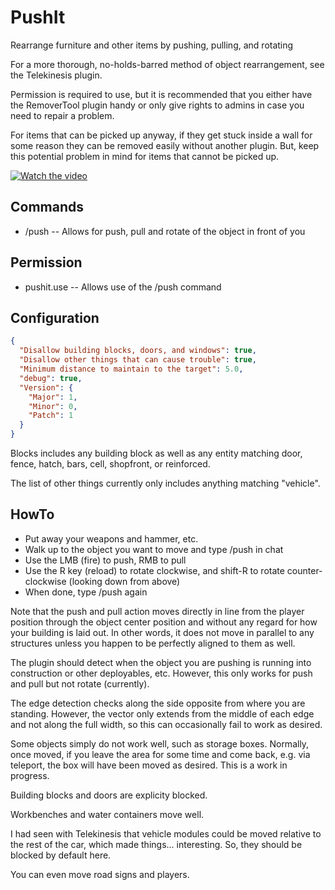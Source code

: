 # PushIt
Rearrange furniture and other items by pushing, pulling, and rotating

For a more thorough, no-holds-barred method of object rearrangement, see the Telekinesis plugin.

Permission is required to use, but it is recommended that you either have the RemoverTool plugin handy or only give rights to admins in case you need to repair a problem.

For items that can be picked up anyway, if they get stuck inside a wall for some reason they can be removed easily without another plugin.  But, keep this potential problem in mind for items that cannot be picked up.

[![Watch the video](https://i.imgur.com/uviGsoa.png)](https://www.youtube.com/watch?v=w-wzVZowWdE)


## Commands

 - /push -- Allows for push, pull and rotate of the object in front of you

## Permission

 - pushit.use -- Allows use of the /push command

## Configuration
```json
{
  "Disallow building blocks, doors, and windows": true,
  "Disallow other things that can cause trouble": true,
  "Minimum distance to maintain to the target": 5.0,
  "debug": true,
  "Version": {
    "Major": 1,
    "Minor": 0,
    "Patch": 1
  }
}
```
Blocks includes any building block as well as any entity matching door, fence, hatch, bars, cell, shopfront, or reinforced.

The list of other things currently only includes anything matching "vehicle".

## HowTo

 - Put away your weapons and hammer, etc.
 - Walk up to the object you want to move and type /push in chat
 - Use the LMB (fire) to push, RMB to pull
 - Use the R key (reload) to rotate clockwise, and shift-R to rotate counter-clockwise (looking down from above)
 - When done, type /push again

Note that the push and pull action moves directly in line from the player position through the object center position and without any regard for how your building is laid out.  In other words, it does not move in parallel to any structures unless you happen to be perfectly aligned to them as well.

The plugin should detect when the object you are pushing is running into construction or other deployables, etc.  However, this only works for push and pull but not rotate (currently).

The edge detection checks along the side opposite from where you are standing.  However, the vector only extends from the middle of each edge and not along the full width, so this can occasionally fail to work as desired.

Some objects simply do not work well, such as storage boxes.  Normally, once moved, if you leave the area for some time and come back, e.g. via teleport, the box will have been moved as desired.  This is a work in progress.

Building blocks and doors are explicity blocked.

Workbenches and water containers move well.

I had seen with Telekinesis that vehicle modules could be moved relative to the rest of the car, which made things... interesting.  So, they should be blocked by default here.

You can even move road signs and players.

